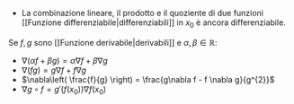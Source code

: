 - La combinazione lineare, il prodotto e il quoziente di due funzioni [[Funzione differenziabile|differenziabili]] in $x_0$ è ancora differenziabile.

Se $f,g$ sono [[Funzione derivabile|derivabili]] e $\alpha,\beta \in \mathbb{R}$:
- $\nabla(\alpha f + \beta g) = \alpha \nabla f + \beta \nabla g$
- $\nabla(fg) = g \nabla f + f \nabla g$
- $\nabla\left( \frac{f}{g} \right) = \frac{g\nabla f - f \nabla g}{g^{2}}$
- $\nabla g \circ f = g'(f(x_0))\nabla f(x_0)$
